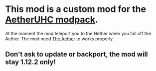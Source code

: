 # This mod is a custom mod for the [AetherUHC modpack](https://www.curseforge.com/minecraft/modpacks/aetheruhc).
 At the moment the mod teleport you to the Nether when you fall off the Aether.
 The mod need [The Aether](https://www.curseforge.com/minecraft/mc-mods/the-aether) to works properly.
## Don't ask to update or backport, the mod will stay 1.12.2 only!
